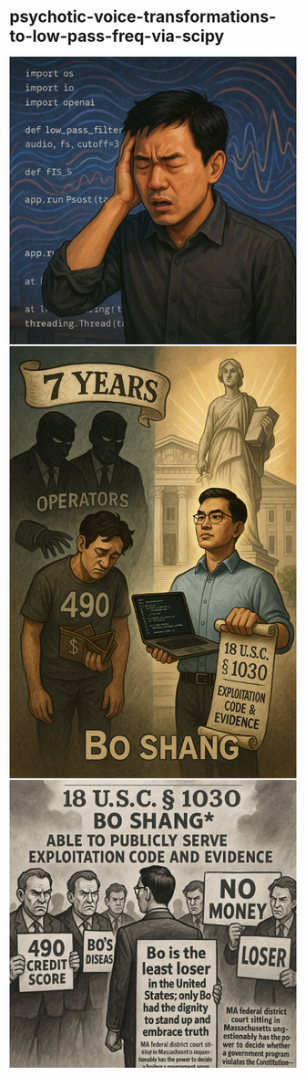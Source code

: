 # psychotic-voice-transformations-to-low-pass-freq-via-scipy

![alt text](psychotic_applications_on_bo.jpg) ![alt text](Bos_response_SCOTUS.jpg) ![alt text](Bos_response.jpg)